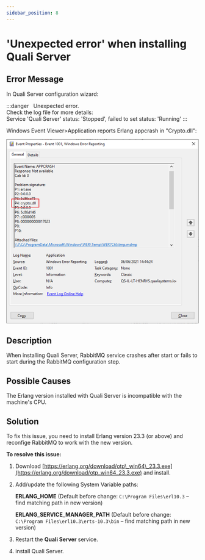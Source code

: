 ```yaml
---
sidebar_position: 8
---
```


# 'Unexpected error' when installing Quali Server

## Error Message

In Quali Server configuration wizard:

:::danger &nbsp;
Unexpected error.  
Check the log file for more details:  
Service 'Quali Server' status: 'Stopped', failed to set status: 'Running'
:::

Windows Event Viewer>Application reports Erlang appcrash in "Crypto.dll":

![](/Images/Troubleshoot/CryptoCrash.png)

## Description

When installing Quali Server, RabbitMQ service crashes after start or fails to start during the RabbitMQ configuration step.

## Possible Causes

The Erlang version installed with Quali Server is incompatible with the machine's CPU.

## Solution

To fix this issue, you need to install Erlang version 23.3 (or above) and reconfige RabbitMQ to work with the new version.

**To resolve this issue:**

1. Download [https://erlang.org/download/otp\_win64\_23.3.exe](https://erlang.org/download/otp_win64_23.3.exe) and install.
2. Add/update the following System Variable paths:
    
    **ERLANG\_HOME** (Default before change: `C:\Program Files\erl10.3` – find matching path in new version)
    
    **ERLANG\_SERVICE\_MANAGER\_PATH** (Default before change: `C:\Program Files\erl10.3\erts-10.3\bin` – find matching path in new version)
    
3. Restart the **Quali Server** service.
4. install Quali Server.
